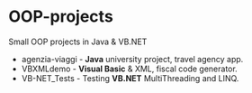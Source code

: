 # OOP-projects
Small OOP projects in Java & VB.NET

- agenzia-viaggi                     - **Java** university project, travel agency app.
- VBXMLdemo                          - **Visual Basic** & XML, fiscal code generator.
- VB-NET_Tests                       - Testing **VB.NET** MultiThreading and LINQ.

